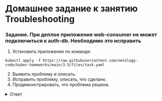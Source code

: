 # Домашнее задание к занятию Troubleshooting

### Задание. При деплое приложение web-consumer не может подключиться к auth-db. Необходимо это исправить

1. Установить приложение по команде:
```shell
kubectl apply -f https://raw.githubusercontent.com/netology-code/kuber-homeworks/main/3.5/files/task.yaml
```
2. Выявить проблему и описать.
3. Исправить проблему, описать, что сделано.
4. Продемонстрировать, что проблема решена.


<details>
<summary>Ответ</summary>
<br>   
Пробуем установить    

````  
netology@k8s:~$ kubectl apply -f https://raw.githubusercontent.com/netology-code/kuber-homeworks/main/3.5/files/task.yaml
Error from server (NotFound): error when creating "https://raw.githubusercontent.com/netology-code/kuber-homeworks/main/3.5/files/task.yaml": namespaces "web" not found
Error from server (NotFound): error when creating "https://raw.githubusercontent.com/netology-code/kuber-homeworks/main/3.5/files/task.yaml": namespaces "data" not found
Error from server (NotFound): error when creating "https://raw.githubusercontent.com/netology-code/kuber-homeworks/main/3.5/files/task.yaml": namespaces "data" not found

````    
Согласно логу ошибка из-за отсутствия в кластере наймспейсов web и data

Создаем наймспейсы и пытаемся еще раз установить.
````
netology@k8s:~$ kubectl create ns web
namespace/web created
netology@k8s:~$ kubectl create ns data
namespace/data created
netology@k8s:~$ kubectl apply -f https://raw.githubusercontent.com/netology-code/kuber-homeworks/main/3.5/files/task.yaml
deployment.apps/web-consumer created
deployment.apps/auth-db created
service/auth-db created

netology@k8s:~$ kubectl get -n data pods
NAME                       READY   STATUS    RESTARTS   AGE
auth-db-7b5cdbdc77-jtbql   1/1     Running   0          39s
netology@k8s:~$ kubectl get -n web  pods
NAME                            READY   STATUS    RESTARTS   AGE
web-consumer-5f87765478-c6bjn   1/1     Running   0          44s
web-consumer-5f87765478-6txx6   1/1     Running   0          44s

````   
Смотри лог пода web
````   
netology@k8s:~$ kubectl logs -n web web-consumer-5f87765478-c6bjn
curl: (6) Couldn't resolve host 'auth-db'

````   
Причина ошибки неверный URL при вызове команды curl, так как под auth-db находится в другом неймспейсе,
то обращение должно идти по полному FQDN

Правим деплоймент, ждем пересоздания подов 

````   
netology@k8s:~$ kubectl edit -n web deployment web-consumer
deployment.apps/web-consumer edited
netology@k8s:~$ kubectl get -n web  pods
NAME                            READY   STATUS        RESTARTS   AGE
web-consumer-76669b5d6d-cn8md   1/1     Running       0          4s
web-consumer-5f87765478-c6bjn   1/1     Terminating   0          4m52s
web-consumer-76669b5d6d-csgqp   1/1     Running       0          3s
web-consumer-5f87765478-6txx6   1/1     Terminating   0          4m52s

````   
Смотри лог пода web
````   
netology@k8s:~$ kubectl logs -n web web-consumer-76669b5d6d-cn8md
  % Total    % Received % Xferd  Average Speed   Time    Time     Time  Current
                                 Dload  Upload   Total   Spent    Left  Speed
<!DOCTYPE html>
100   612  100   612    0     0   3757      0 --:--:-- --:--:-- --:--:--  597k
<html>
<head>
<title>Welcome to nginx!</title>
<style>
    body {
        width: 35em;
        margin: 0 auto;
        font-family: Tahoma, Verdana, Arial, sans-serif;
    }
</style>
</head>
<body>
<h1>Welcome to nginx!</h1>
<p>If you see this page, the nginx web server is successfully installed and
working. Further configuration is required.</p>

<p>For online documentation and support please refer to
<a href="http://nginx.org/">nginx.org</a>.<br/>
Commercial support is available at
<a href="http://nginx.com/">nginx.com</a>.</p>

<p><em>Thank you for using nginx.</em></p>
</body>
</html>
  % Total    % Received % Xferd  Average Speed   Time    Time     Time  Current
                                 Dload  Upload   Total   Spent    Left  Speed
100   612  100   612    0     0   362k      0 --:--:-- --:--:-- --:--:--  597k

````   
Ошибка устранена, подключение восстановлено.

</details>